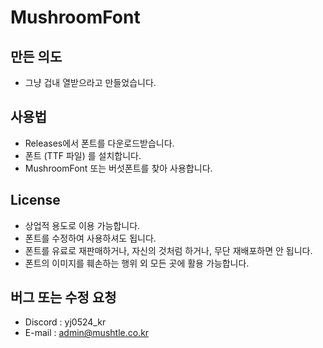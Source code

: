 # MushroomFont
## 만든 의도
- 그냥 겁내 열받으라고 만들었습니다.

## 사용법
- Releases에서 폰트를 다운로드받습니다.
- 폰트 (TTF 파일) 를 설치합니다.
- MushroomFont 또는 버섯폰트를 찾아 사용합니다.

## License
- 상업적 용도로 이용 가능합니다.
- 폰트를 수정하여 사용하셔도 됩니다.
- 폰트를 유료로 재판매하거나, 자신의 것처럼 하거나, 무단 재배포하면 안 됩니다.
- 폰트의 이미지를 훼손하는 행위 외 모든 곳에 활용 가능합니다.

## 버그 또는 수정 요청
- Discord : yj0524_kr
- E-mail : admin@mushtle.co.kr




